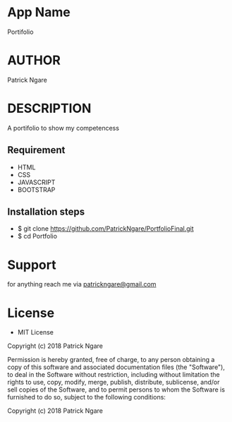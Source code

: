 # App Name
Portifolio 

# AUTHOR

Patrick Ngare

# DESCRIPTION
A portifolio to show my competencess 


## Requirement 
* HTML
* CSS
* JAVASCRIPT
* BOOTSTRAP

## Installation steps 
* $ git clone https://github.com/PatrickNgare/PortfolioFinal.git
* $ cd Portfolio
 


# Support 

for anything reach me via patrickngare@gmail.com 
# License

* MIT License

Copyright (c) 2018 Patrick Ngare



Permission is hereby granted, free of charge, to any person obtaining a copy
of this software and associated documentation files (the "Software"), to deal
in the Software without restriction, including without limitation the rights
to use, copy, modify, merge, publish, distribute, sublicense, and/or sell
copies of the Software, and to permit persons to whom the Software is
furnished to do so, subject to the following conditions:

Copyright (c) 2018 Patrick Ngare
